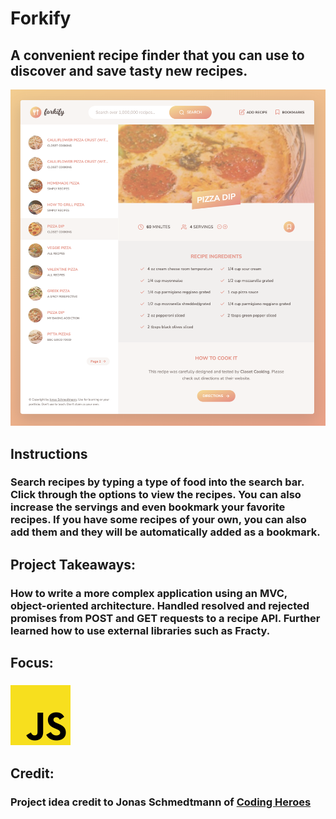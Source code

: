 # Forkify
## A convenient recipe finder that you can use to discover and save tasty new recipes.
![Forkify Preview](../../src/img/projects/previews/forkify.png)
## Instructions
### Search recipes by typing a type of food into the search bar. Click through the options to view the recipes. You can also increase the servings and even bookmark your favorite recipes. If you have some recipes of your own, you can also add them and they will be automatically added as a bookmark.
## Project Takeaways:
### How to write a more complex application using an MVC, object-oriented architecture. Handled resolved and rejected promises from POST and GET requests to a recipe API. Further learned how to use external libraries such as Fracty.
## Focus:
### ![JavaScript Icon](../../src/img/misc/js.png)
## Credit:
### Project idea credit to Jonas Schmedtmann of [Coding Heroes](https://codingheroes.io/)